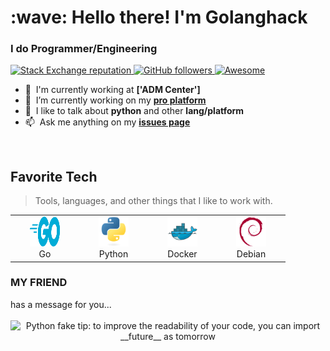 <h1 align="left" id="macropower-title">:wave: Hello there! I'm Golanghack</h1>
<h3 align="left">I do  Programmer/Engineering</h3>

  </a>
  <a href="https://stackoverflow.com/users/19808434/noskill">
    <img alt="Stack Exchange reputation" src="https://img.shields.io/stackexchange/stackoverflow/r/4868262?color=orange&label=reputation&logo=stackoverflow">
  </a>
  <a href="https://github.com/golanghack?tab=followers">
    <img alt="GitHub followers" src="https://img.shields.io/github/followers/golanghack?color=green&logo=github">
  </a>
  <a href="https://github.com/abhisheknaiidu/awesome-github-profile-readme">
    <img alt="Awesome" src="https://awesome.re/mentioned-badge.svg">
  </a>
</p>

- :office: &nbsp;I'm currently working at **['ADM Center']**
- :seedling: &nbsp;I’m currently working on my **[pro platform]**
- :speech_balloon: &nbsp;I like to talk about **python** and other **lang/platform**
- :mailbox: &nbsp;Ask me anything on my **[issues page]**

<br>

<h2 align="left" id="macropower-tech">Favorite Tech</h2>

> Tools, languages, and other things that I like to work with.

<table>
  <tr>
    <td align="center" width="96">
      <a href="#macropower-tech">
        <img src="./img/go-flat.svg" width="48" height="48" alt="Golang" />
      </a>
      <br>Go
    </td>
    <td align="center" width="96">
      <a href="#macropower-tech">
        <img src="./img/python-original.svg" width="48" height="48" alt="Python" />
      </a>
      <br>Python
    </td>
    <td align="center" width="96"> 
      <a href="#macropower-tech" >
        <img src="./img/docker-original.svg" width="48" height="48" alt="Docker" />
      </a>
      <br>Docker
    </td>
    <td align="center"  width="96">
      <a href="#macropower-tech">
        <img src="./img/debian-original.svg" width="48" height="48" alt="Debian" />
      </a>
      <br>Debian
    </td>
  </tr>
</table>


<!-- links -->

[ADM Center]: https://adm-center.ru "ADM home page"
[issues page]: https://github.com/golanghack/programming_pro/issue "golanghack/issues"
[pro platform]: https://github.com/golanghack/programming_pro "golanghack/programming_pro"

<h3>MY FRIEND</h3>
has a message for you...
<br>
<br>
<div align="center">
  <img src="https://user-images.githubusercontent.com/38964964/167205200-026483f2-8b0f-4101-b76f-96347a246889.png" width="50%" alt="Python fake tip: to improve the readability of your code, you can import __future__ as tomorrow">
</div>
<br>